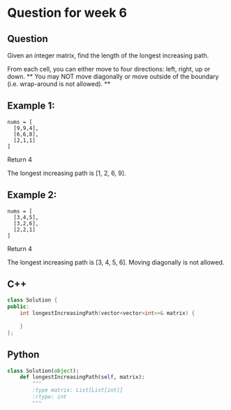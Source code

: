 # Question for week 6

## Question
Given an integer matrix, find the length of the longest increasing path.

From each cell, you can either move to four directions: left, right, up or down. ** You may NOT move diagonally or move outside of the boundary (i.e. wrap-around is not allowed). **

## Example 1:
```
nums = [
  [9,9,4],
  [6,6,8],
  [2,1,1]
]
```
Return 4

The longest increasing path is [1, 2, 6, 9].

## Example 2:
```
nums = [
  [3,4,5],
  [3,2,6],
  [2,2,1]
]
```
Return 4

The longest increasing path is [3, 4, 5, 6]. Moving diagonally is not allowed.

## C++
```C++
class Solution {
public:
    int longestIncreasingPath(vector<vector<int>>& matrix) {
        
    }
};
```

## Python
```python
class Solution(object):
    def longestIncreasingPath(self, matrix):
        """
        :type matrix: List[List[int]]
        :rtype: int
        """
        
```
